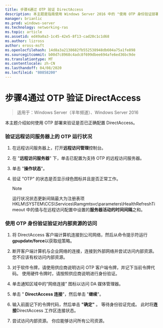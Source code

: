 ```yaml
---
title: 步骤4通过 OTP 验证 DirectAccess
description: 本主题是指南使用 Windows Server 2016 中的 "使用 OTP 身份验证部署远程访问" 指南的一部分。
manager: brianlic
ms.prod: windows-server
ms.technology: networking-ras
ms.topic: article
ms.assetid: ed49a0a3-1c45-42e5-8f13-cad20c1c1d68
ms.author: lizross
author: eross-msft
ms.openlocfilehash: 14d8a3a2138682fb552538948db604a75a1fe898
ms.sourcegitcommit: b00d7c8968c4adc8f699dbee694afe6ed36bc9de
ms.translationtype: MT
ms.contentlocale: zh-CN
ms.lasthandoff: 04/08/2020
ms.locfileid: "80858200"
---
```

# <a name="step-4-verify-directaccess-with-otp"></a>步骤4通过 OTP 验证 DirectAccess

>适用于：Windows Server（半年频道）、Windows Server 2016

本主题介绍如何使用 OTP 部署来验证是否已正确配置 DirectAccess。
  
### <a name="to-verify-otp-health-on-the-remote-access-server"></a>验证远程访问服务器上的 OTP 运行状况

1. 在远程访问服务器上，打开**远程访问管理**控制台。  

2. 在 "**远程访问服务器**" 下，单击已配置为支持 OTP 的远程访问服务器。  

3. 单击 "**操作状态**"。  

4. 验证 "OTP" 的状态是否显示绿色图标并且是否正常工作。  
  
    > [!NOTE]  
    > 运行状况状态更新间隔最大为注册表项 HKLM\SYSTEM\CCS\Services\Ramgmtsvc\parameters\HealthRefreshTimeout 中的值与在远程访问配置中设置的**服务器活动的时间间隔**之和。  
  
### <a name="to-verify-access-to-internal-resources-using-otp-authentication"></a>使用 OTP 身份验证验证对内部资源的访问  
  
1.  将 DirectAccess 客户端计算机连接到公司网络，然后从命令提示符运行**gpupdate/force**以获取组策略。  
  
2.  断开客户端计算机与企业网络的连接，连接到外部网络并尝试访问内部资源。 您不应该有权访问内部资源。  
  
3.  对于软件令牌，请使用供应商说明访问 OTP 客户端令牌，并记下当前令牌代码。 使用硬件令牌时，请按照供应商说明进行身份验证。  
  
4.  单击通知区域中的“网络连接” 图标以访问 DA 媒体管理器。  
  
5.  单击 " **DirectAccess 连接**"，然后单击 "**继续**"。  
  
6.  输入前面记下的令牌代码，然后单击 **"确定"** 。 等待身份验证完成。 此时将**连接**DirectAccess 工作区连接状态。  
  
7.  尝试访问内部资源。 你应能够访问所有公司资源。  
  



